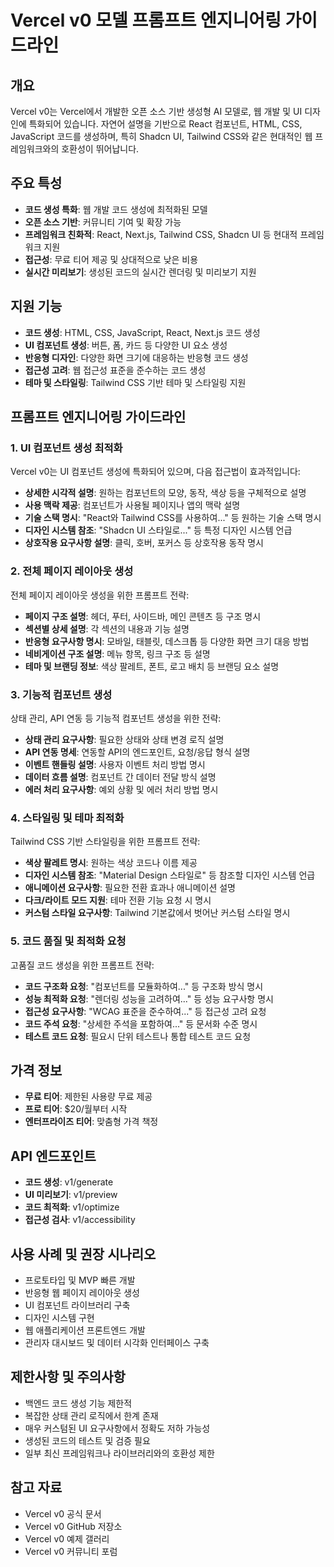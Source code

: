 # Vercel v0 모델 프롬프트 엔지니어링 가이드라인

## 개요
Vercel v0는 Vercel에서 개발한 오픈 소스 기반 생성형 AI 모델로, 웹 개발 및 UI 디자인에 특화되어 있습니다. 자연어 설명을 기반으로 React 컴포넌트, HTML, CSS, JavaScript 코드를 생성하며, 특히 Shadcn UI, Tailwind CSS와 같은 현대적인 웹 프레임워크와의 호환성이 뛰어납니다.

## 주요 특성
- **코드 생성 특화**: 웹 개발 코드 생성에 최적화된 모델
- **오픈 소스 기반**: 커뮤니티 기여 및 확장 가능
- **프레임워크 친화적**: React, Next.js, Tailwind CSS, Shadcn UI 등 현대적 프레임워크 지원
- **접근성**: 무료 티어 제공 및 상대적으로 낮은 비용
- **실시간 미리보기**: 생성된 코드의 실시간 렌더링 및 미리보기 지원

## 지원 기능
- **코드 생성**: HTML, CSS, JavaScript, React, Next.js 코드 생성
- **UI 컴포넌트 생성**: 버튼, 폼, 카드 등 다양한 UI 요소 생성
- **반응형 디자인**: 다양한 화면 크기에 대응하는 반응형 코드 생성
- **접근성 고려**: 웹 접근성 표준을 준수하는 코드 생성
- **테마 및 스타일링**: Tailwind CSS 기반 테마 및 스타일링 지원

## 프롬프트 엔지니어링 가이드라인

### 1. UI 컴포넌트 생성 최적화
Vercel v0는 UI 컴포넌트 생성에 특화되어 있으며, 다음 접근법이 효과적입니다:

- **상세한 시각적 설명**: 원하는 컴포넌트의 모양, 동작, 색상 등을 구체적으로 설명
- **사용 맥락 제공**: 컴포넌트가 사용될 페이지나 앱의 맥락 설명
- **기술 스택 명시**: "React와 Tailwind CSS를 사용하여..." 등 원하는 기술 스택 명시
- **디자인 시스템 참조**: "Shadcn UI 스타일로..." 등 특정 디자인 시스템 언급
- **상호작용 요구사항 설명**: 클릭, 호버, 포커스 등 상호작용 동작 명시

### 2. 전체 페이지 레이아웃 생성
전체 페이지 레이아웃 생성을 위한 프롬프트 전략:

- **페이지 구조 설명**: 헤더, 푸터, 사이드바, 메인 콘텐츠 등 구조 명시
- **섹션별 상세 설명**: 각 섹션의 내용과 기능 설명
- **반응형 요구사항 명시**: 모바일, 태블릿, 데스크톱 등 다양한 화면 크기 대응 방법
- **네비게이션 구조 설명**: 메뉴 항목, 링크 구조 등 설명
- **테마 및 브랜딩 정보**: 색상 팔레트, 폰트, 로고 배치 등 브랜딩 요소 설명

### 3. 기능적 컴포넌트 생성
상태 관리, API 연동 등 기능적 컴포넌트 생성을 위한 전략:

- **상태 관리 요구사항**: 필요한 상태와 상태 변경 로직 설명
- **API 연동 명세**: 연동할 API의 엔드포인트, 요청/응답 형식 설명
- **이벤트 핸들링 설명**: 사용자 이벤트 처리 방법 명시
- **데이터 흐름 설명**: 컴포넌트 간 데이터 전달 방식 설명
- **에러 처리 요구사항**: 예외 상황 및 에러 처리 방법 명시

### 4. 스타일링 및 테마 최적화
Tailwind CSS 기반 스타일링을 위한 프롬프트 전략:

- **색상 팔레트 명시**: 원하는 색상 코드나 이름 제공
- **디자인 시스템 참조**: "Material Design 스타일로" 등 참조할 디자인 시스템 언급
- **애니메이션 요구사항**: 필요한 전환 효과나 애니메이션 설명
- **다크/라이트 모드 지원**: 테마 전환 기능 요청 시 명시
- **커스텀 스타일 요구사항**: Tailwind 기본값에서 벗어난 커스텀 스타일 명시

### 5. 코드 품질 및 최적화 요청
고품질 코드 생성을 위한 프롬프트 전략:

- **코드 구조화 요청**: "컴포넌트를 모듈화하여..." 등 구조화 방식 명시
- **성능 최적화 요청**: "렌더링 성능을 고려하여..." 등 성능 요구사항 명시
- **접근성 요구사항**: "WCAG 표준을 준수하여..." 등 접근성 고려 요청
- **코드 주석 요청**: "상세한 주석을 포함하여..." 등 문서화 수준 명시
- **테스트 코드 요청**: 필요시 단위 테스트나 통합 테스트 코드 요청

## 가격 정보
- **무료 티어**: 제한된 사용량 무료 제공
- **프로 티어**: $20/월부터 시작
- **엔터프라이즈 티어**: 맞춤형 가격 책정

## API 엔드포인트
- **코드 생성**: v1/generate
- **UI 미리보기**: v1/preview
- **코드 최적화**: v1/optimize
- **접근성 검사**: v1/accessibility

## 사용 사례 및 권장 시나리오
- 프로토타입 및 MVP 빠른 개발
- 반응형 웹 페이지 레이아웃 생성
- UI 컴포넌트 라이브러리 구축
- 디자인 시스템 구현
- 웹 애플리케이션 프론트엔드 개발
- 관리자 대시보드 및 데이터 시각화 인터페이스 구축

## 제한사항 및 주의사항
- 백엔드 코드 생성 기능 제한적
- 복잡한 상태 관리 로직에서 한계 존재
- 매우 커스텀된 UI 요구사항에서 정확도 저하 가능성
- 생성된 코드의 테스트 및 검증 필요
- 일부 최신 프레임워크나 라이브러리와의 호환성 제한

## 참고 자료
- Vercel v0 공식 문서
- Vercel v0 GitHub 저장소
- Vercel v0 예제 갤러리
- Vercel v0 커뮤니티 포럼
